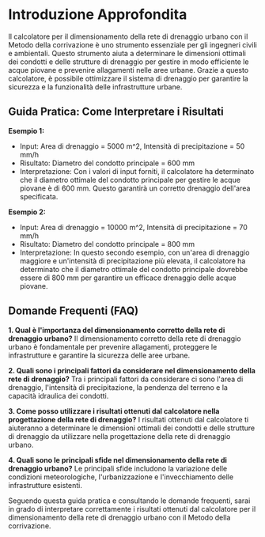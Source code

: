 # Introduzione Approfondita
Il calcolatore per il dimensionamento della rete di drenaggio urbano con il Metodo della corrivazione è uno strumento essenziale per gli ingegneri civili e ambientali. Questo strumento aiuta a determinare le dimensioni ottimali dei condotti e delle strutture di drenaggio per gestire in modo efficiente le acque piovane e prevenire allagamenti nelle aree urbane. Grazie a questo calcolatore, è possibile ottimizzare il sistema di drenaggio per garantire la sicurezza e la funzionalità delle infrastrutture urbane.

## Guida Pratica: Come Interpretare i Risultati

**Esempio 1:**
- Input: Area di drenaggio = 5000 m^2, Intensità di precipitazione = 50 mm/h
- Risultato: Diametro del condotto principale = 600 mm
- Interpretazione: Con i valori di input forniti, il calcolatore ha determinato che il diametro ottimale del condotto principale per gestire le acque piovane è di 600 mm. Questo garantirà un corretto drenaggio dell'area specificata.

**Esempio 2:**
- Input: Area di drenaggio = 10000 m^2, Intensità di precipitazione = 70 mm/h
- Risultato: Diametro del condotto principale = 800 mm
- Interpretazione: In questo secondo esempio, con un'area di drenaggio maggiore e un'intensità di precipitazione più elevata, il calcolatore ha determinato che il diametro ottimale del condotto principale dovrebbe essere di 800 mm per garantire un efficace drenaggio delle acque piovane.

## Domande Frequenti (FAQ)

**1. Qual è l'importanza del dimensionamento corretto della rete di drenaggio urbano?**
Il dimensionamento corretto della rete di drenaggio urbano è fondamentale per prevenire allagamenti, proteggere le infrastrutture e garantire la sicurezza delle aree urbane.

**2. Quali sono i principali fattori da considerare nel dimensionamento della rete di drenaggio?**
Tra i principali fattori da considerare ci sono l'area di drenaggio, l'intensità di precipitazione, la pendenza del terreno e la capacità idraulica dei condotti.

**3. Come posso utilizzare i risultati ottenuti dal calcolatore nella progettazione della rete di drenaggio?**
I risultati ottenuti dal calcolatore ti aiuteranno a determinare le dimensioni ottimali dei condotti e delle strutture di drenaggio da utilizzare nella progettazione della rete di drenaggio urbano.

**4. Quali sono le principali sfide nel dimensionamento della rete di drenaggio urbano?**
Le principali sfide includono la variazione delle condizioni meteorologiche, l'urbanizzazione e l'invecchiamento delle infrastrutture esistenti.

Seguendo questa guida pratica e consultando le domande frequenti, sarai in grado di interpretare correttamente i risultati ottenuti dal calcolatore per il dimensionamento della rete di drenaggio urbano con il Metodo della corrivazione.